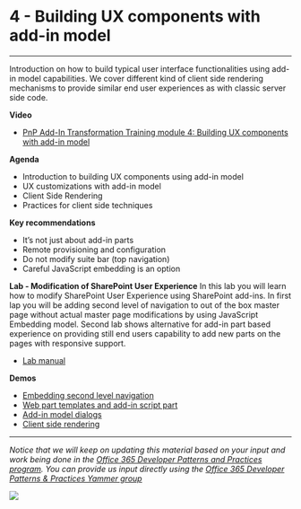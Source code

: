 # 4 - Building UX components with add-in model #

----------

Introduction on how to build typical user interface functionalities using add-in model capabilities. We cover different kind of client side rendering mechanisms to provide similar end user experiences as with classic server side code. 

**Video**
- [PnP Add-In Transformation Training module 4: Building UX components with add-in model](https://channel9.msdn.com/blogs/OfficeDevPnP/PnP-Add-In-Transformation-Training-module-4-Building-UX-components-with-add-in-model)

**Agenda**
- Introduction to building UX components using add-in model
- UX customizations with add-in model
- Client Side Rendering
- Practices for client side techniques


**Key recommendations**
- It’s not just about add-in parts 
- Remote provisioning and configuration
- Do not modify suite bar (top navigation)
- Careful JavaScript embedding is an option

**Lab - Modification of SharePoint User Experience**
In this lab you will learn how to modify SharePoint User Experience using SharePoint add-ins. In first lap you will be adding second level of navigation to out of the box master page without actual master page modifications by using JavaScript Embedding model. Second lab shows alternative for add-in part based experience on providing still end users capability to add new parts on the pages with responsive support. 

- [Lab manual](Lab.md)

**Demos**
- [Embedding second level navigation](https://github.com/OfficeDev/PnP/tree/master/Samples/OD4B.NavLinksInjection)
- [Web part templates and add-in script part](https://github.com/OfficeDev/PnP/tree/master/Samples/Core.AppScriptPart)
- [Add-in model dialogs](https://github.com/OfficeDev/PnP/tree/master/Scenarios/Provisioning.SiteModifier)
- [Client side rendering](https://github.com/OfficeDev/PnP/tree/master/Samples/Branding.ClientSideRendering)

----------

*Notice that we will keep on updating this material based on your input and work being done in the [Office 365 Developer Patterns and Practices program](http://aka.ms/officedevpnp). You can provide us input directly using the [Office 365 Developer Patterns & Practices Yammer group](http://aka.ms/officedevpnpyammer)*

![](https://camo.githubusercontent.com/a732087ed949b0f2f84f5f02b8c79f1a9dd96f65/687474703a2f2f692e696d6775722e636f6d2f6c3031686876452e706e67)